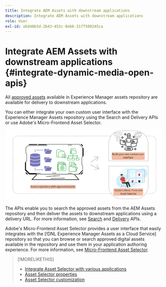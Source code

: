 ```yaml
---
title: Integrate AEM Assets with downstream applications
description: Integrate AEM Assets with downstream applications
role: User
exl-id: abd48b5d-2b43-453c-8eb6-31ff509245ca
---
```

# Integrate AEM Assets with downstream applications {#integrate-dynamic-media-open-apis}

All [approved assets](/help/assets/approve-assets.md) available in Experience Manager assets repository are available for delivery to downstream applications.

You can either integrate your own custom user interface with the Experience Manager Assets repository using the Search and Delivery APIs or use Adobe's Micro-Frontend Asset Selector.

![Integration with AEM Assets repository](assets/asset-selector-integration.png)

The APIs enable you to search the approved assets from the AEM Assets repository and then deliver the assets to downstream applications using a delivery URL. For more information, see [Search](/help/assets/search-assets-api.md) and [Delivery](/help/assets/deliver-assets-apis.md) APIs.

Adobe's Micro-Frontend Asset Selector provides a user interface that easily integrates with the [!DNL Experience Manager Assets as a Cloud Service] repository so that you can browse or search approved digital assets available in the repository and use them in your application authoring experience. For more information, see [Micro-Frontend Asset Selector](/help/assets/overview-asset-selector.md).

>[!MORELIKETHIS]
>
>* [Integrate Asset Selector with various applications](/help/assets/integrate-asset-selector.md)
>* [Asset Selector properties](/help/assets/asset-selector-properties.md)
>* [Asset Selector customization](/help/assets/asset-selector-customization.md)
